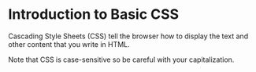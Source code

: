# Introduction to Basic CSS


Cascading Style Sheets (CSS) tell the browser how to display the text and other content that you write in HTML.

Note that CSS is case-sensitive so be careful with your capitalization.